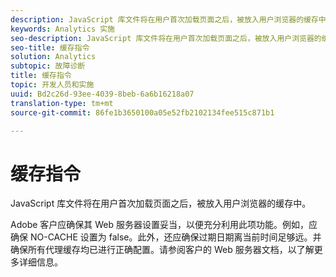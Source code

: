 ```yaml
---
description: JavaScript 库文件将在用户首次加载页面之后，被放入用户浏览器的缓存中。
keywords: Analytics 实施
seo-description: JavaScript 库文件将在用户首次加载页面之后，被放入用户浏览器的缓存中。
seo-title: 缓存指令
solution: Analytics
subtopic: 故障诊断
title: 缓存指令
topic: 开发人员和实施
uuid: Bd2c26d-93ee-4039-8beb-6a6b16218a07
translation-type: tm+mt
source-git-commit: 86fe1b3650100a05e52fb2102134fee515c871b1

---
```



# 缓存指令

JavaScript 库文件将在用户首次加载页面之后，被放入用户浏览器的缓存中。

Adobe 客户应确保其 Web 服务器设置妥当，以便充分利用此项功能。例如，应确保 NO-CACHE 设置为 false。此外，还应确保过期日期离当前时间足够远。并确保所有代理缓存均已进行正确配置。请参阅客户的 Web 服务器文档，以了解更多详细信息。
